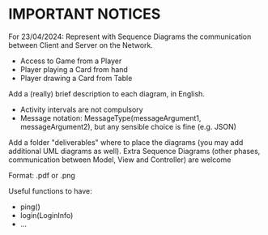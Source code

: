 # IMPORTANT NOTICES

For 23/04/2024: Represent with Sequence Diagrams the communication 
between Client and Server on the Network.

- Access to Game from a Player
- Player playing a Card from hand
- Player drawing a Card from Table

Add a (really) brief description to each diagram, in English.

- Activity intervals are not compulsory
- Message notation: MessageType(messageArgument1, messageArgument2),
  but any sensible choice is fine (e.g. JSON)

Add a folder "deliverables" where to place the diagrams
(you may add additional UML diagrams as well). Extra Sequence Diagrams
(other phases, communication between Model, View and Controller) are welcome

Format: .pdf or .png

Useful functions to have:
- ping()
- login(LoginInfo)
- ...
